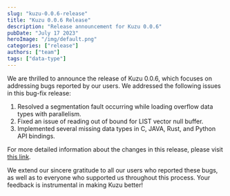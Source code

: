 ```yaml
---
slug: "kuzu-0.0.6-release"
title: "Kuzu 0.0.6 Release"
description: "Release announcement for Kuzu 0.0.6"
pubDate: "July 17 2023"
heroImage: "/img/default.png"
categories: ["release"]
authors: ["team"]
tags: ["data-type"]
---
```


We are thrilled to announce the release of Kuzu 0.0.6, which focuses on addressing bugs reported by our users. We addressed the following issues in this bug-fix release:

1. Resolved a segmentation fault occurring while loading overflow data types with parallelism.
2. Fixed an issue of reading out of bound for LIST vector null buffer.
3. Implemented several missing data types in C, JAVA, Rust, and Python API bindings.

For more detailed information about the changes in this release, please visit [this link](https://github.com/kuzudb/kuzu/releases/tag/v0.0.6). 

We extend our sincere gratitude to all our users who reported these bugs, as well as to everyone who supported us throughout this process. Your feedback is instrumental in making Kuzu better!